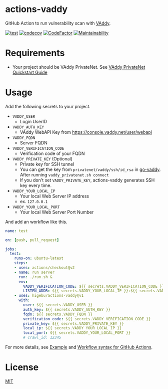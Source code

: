# actions-vaddy

GitHub Action to run vulnerability scan with [VAddy](https://vaddy.net/).

[![test](https://github.com/higebu/actions-vaddy/workflows/test/badge.svg)](https://github.com/higebu/actions-vaddy/actions)
[![codecov](https://codecov.io/gh/higebu/actions-vaddy/branch/master/graph/badge.svg)](https://codecov.io/gh/higebu/actions-vaddy)
[![CodeFactor](https://www.codefactor.io/repository/github/higebu/actions-vaddy/badge)](https://www.codefactor.io/repository/github/higebu/actions-vaddy)
[![Maintainability](https://api.codeclimate.com/v1/badges/61850855568e055c7624/maintainability)](https://codeclimate.com/github/higebu/actions-vaddy/maintainability)

# Requirements

* Your project should be VAddy PrivateNet. See [VAddy PrivateNet Quickstart Guide](https://support.vaddy.net/hc/en-us/sections/115002520287-VAddy-PrivateNet-Quickstart-Guide)

# Usage

Add the following secrets to your project.

* `VADDY_USER`
    * Login UserID
* `VADDY_AUTH_KEY`
    * VAddy WebAPI Key from https://console.vaddy.net/user/webapi
* `VADDY_FQDN`
    * Server FQDN
* `VADDY_VERIFICATION_CODE`
    * Verification code of your FQDN
* `VADDY_PRIVATE_KEY` (Optional)
    * Private key for SSH tunnel
    * You can get the key from `privatenet/vaddy/ssh/id_rsa` in [go-vaddy](https://github.com/vaddy/go-vaddy). After running `vaddy_privatenet.sh connect`
    * If you don't set `VADDY_PRIVATE_KEY`, actions-vaddy generates SSH key every time.
* `VADDY_YOUR_LOCAL_IP`
    * Your local Web Server IP address
    * ex. `127.0.0.1`
* `VADDY_YOUR_LOCAL_PORT`
    * Your local Web Server Port Number

And add an workflow like this.

```yaml
name: test

on: [push, pull_request]

jobs:
  test:
    runs-on: ubuntu-latest
    steps:
    - uses: actions/checkout@v2
    - name: run server
      run: ./run.sh &
      env:
        VADDY_VERIFICATION_CODE: ${{ secrets.VADDY_VERIFICATION_CODE }}
        LISTEN_ADDR: ${{ secrets.VADDY_YOUR_LOCAL_IP }}:${{ secrets.VADDY_YOUR_LOCAL_PORT }}
    - uses: higebu/actions-vaddy@v1
      with:
        user: ${{ secrets.VADDY_USER }}
        auth_key: ${{ secrets.VADDY_AUTH_KEY }}
        fqdn: ${{ secrets.VADDY_FQDN }}
        verification_code: ${{ secrets.VADDY_VERIFICATION_CODE }}
        private_key: ${{ secrets.VADDY_PRIVATE_KEY }}
        local_ip: ${{ secrets.VADDY_YOUR_LOCAL_IP }}
        local_port: ${{ secrets.VADDY_YOUR_LOCAL_PORT }}
        # crawl_id: 12345
```

For more details, see [Example](https://github.com/higebu/actions-vaddy-example) and [Workflow syntax for GitHub Actions](https://help.github.com/en/actions/reference/workflow-syntax-for-github-actions).

# License

[MIT](LICENSE)